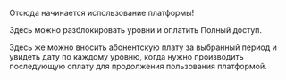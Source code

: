 Отсюда начинается использование платформы!

Здесь можно разблокировать уровни и оплатить Полный доступ.

Здесь же можно вносить абонентскую плату за выбранный период и увидеть дату по каждому уровню, когда нужно производить последующую оплату для продолжения пользования платформой.
